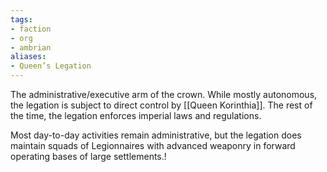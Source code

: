 ```yaml
---
tags:
- faction
- org
- ambrian
aliases:
- Queen’s Legation
---
```

The administrative/executive arm of the crown. While mostly autonomous, the legation is subject to direct control by [[Queen Korinthia]]. The rest of the time, the legation enforces imperial laws and regulations.

Most day-to-day activities remain administrative, but the legation does maintain squads of Legionnaires with advanced weaponry in forward operating bases of large settlements.!